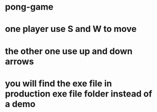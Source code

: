 # pong-game


# one player use S and W to move

# the other one use up and down arrows

# you will find the exe file in production exe file folder instead of a demo
